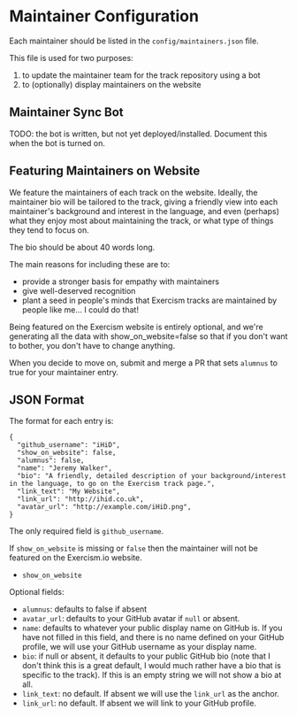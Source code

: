 # Maintainer Configuration

Each maintainer should be listed in the `config/maintainers.json` file.

This file is used for two purposes:

1. to update the maintainer team for the track repository using a bot
2. to (optionally) display maintainers on the website

## Maintainer Sync Bot

TODO: the bot is written, but not yet deployed/installed. Document this when the bot is turned on.

## Featuring Maintainers on Website

We feature the maintainers of each track on the website. Ideally, the maintainer bio will be tailored to the track, giving a friendly view into each maintainer's background and interest in the language, and even (perhaps) what they enjoy most about maintaining the track, or what type of things they tend to focus on.

The bio should be about 40 words long.

The main reasons for including these are to:

* provide a stronger basis for empathy with maintainers
* give well-deserved recognition
* plant a seed in people's minds that Exercism tracks are maintained by people like me... I could do that!

Being featured on the Exercism website is entirely optional, and we're generating all the data with show_on_website=false so that if you don't want to bother, you don't have to change anything.

When you decide to move on, submit and merge a PR that sets `alumnus` to true for your maintainer entry.

## JSON Format

The format for each entry is:

```
{
  "github_username": "iHiD",
  "show_on_website": false,
  "alumnus": false,
  "name": "Jeremy Walker",
  "bio": "A friendly, detailed description of your background/interest in the language, to go on the Exercism track page.",
  "link_text": "My Website",
  "link_url": "http://ihid.co.uk",
  "avatar_url": "http://example.com/iHiD.png",
}
```

The only required field is `github_username`.

If `show_on_website` is missing or `false` then the maintainer will not be featured on the Exercism.io website.
- `show_on_website`

Optional fields:

- `alumnus`: defaults to false if absent
- `avatar_url`: defaults to your GitHub avatar if `null` or absent.
- `name`: defaults to whatever your public display name on GitHub is. If you have not filled in this field, and there is no name defined on your GitHub profile, we will use your GitHub username as your display name.
- `bio`: if null or absent, it defaults to your public GitHub bio (note that I don't think this is a great default, I would much rather have a bio that is specific to the track). If this is an empty string we will not show a bio at all.
- `link_text`: no default. If absent we will use the `link_url` as the anchor.
- `link_url`: no default. If absent we will link to your GitHub profile.

